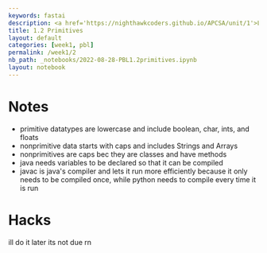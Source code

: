 ```yaml
---
keywords: fastai
description: <a href='https://nighthawkcoders.github.io/APCSA/unit/1'>Link to assignment</a>
title: 1.2 Primitives
layout: default
categories: [week1, pbl]
permalink: /week1/2
nb_path: _notebooks/2022-08-28-PBL1.2primitives.ipynb
layout: notebook
---
```


<!--
#################################################
### THIS FILE WAS AUTOGENERATED! DO NOT EDIT! ###
#################################################
# file to edit: _notebooks/2022-08-28-PBL1.2primitives.ipynb
-->

<div class="container" id="notebook-container">
        
<div class="cell border-box-sizing text_cell rendered"><div class="inner_cell">
<div class="text_cell_render border-box-sizing rendered_html">
<h1 id="Notes">Notes<a class="anchor-link" href="#Notes"> </a></h1><ul>
<li>primitive datatypes are lowercase and include boolean, char, ints, and floats</li>
<li>nonprimitive data starts with caps and includes Strings and Arrays</li>
<li>nonprimitives are caps bec they are classes and have methods</li>
<li>java needs variables to be declared so that it can be compiled</li>
<li>javac is java's compiler and lets it run more efficiently because it only needs to be compiled once, while python needs to compile every time it is run</li>
</ul>

</div>
</div>
</div>
<div class="cell border-box-sizing text_cell rendered"><div class="inner_cell">
<div class="text_cell_render border-box-sizing rendered_html">
<h1 id="Hacks">Hacks<a class="anchor-link" href="#Hacks"> </a></h1><p>ill do it later its not due rn</p>

</div>
</div>
</div>
</div>
 


